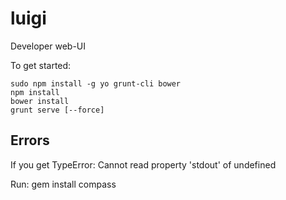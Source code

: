luigi
=====

Developer web-UI

To get started:

    sudo npm install -g yo grunt-cli bower  
    npm install  
    bower install  
    grunt serve [--force]  

Errors
------
If you get 
   TypeError: Cannot read property 'stdout' of undefined

Run:
   gem install compass
